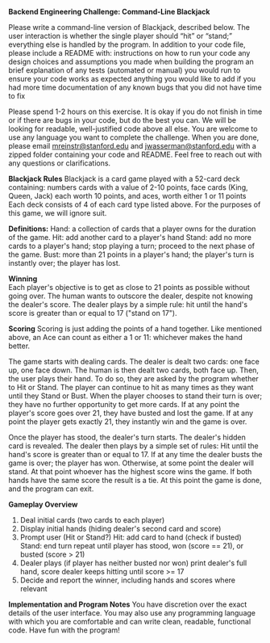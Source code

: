 **Backend Engineering Challenge: Command-Line Blackjack**

Please write a command-line version of Blackjack, described below.  The user interaction is whether the single player should “hit” or “stand;” everything else is handled by the program.  In addition to your code file, please include a README with:
instructions on how to run your code
any design choices and assumptions you made when building the program
an brief explanation of any tests (automated or manual) you would run to ensure your code works as expected
anything you would like to add if you had more time
documentation of any known bugs that you did not have time to fix

Please spend 1-2 hours on this exercise.  It is okay if you do not finish in time or if there are bugs in your code, but do the best you can.  We will be looking for readable, well-justified code above all else.  You are welcome to use any language you want to complete the challenge.  When you are done, please email mreinstr@stanford.edu and jwasserman@stanford.edu with a zipped folder containing your code and README.  Feel free to reach out with any questions or clarifications.


**Blackjack Rules**
Blackjack is a card game played with a 52-card deck containing:
numbers cards with a value of 2-10 points,
face cards (King, Queen, Jack) each worth 10 points, and
aces, worth either 1 or 11 points
Each deck consists of 4 of each card type listed above.  For the purposes of this game, we will ignore suit.

**Definitions:**
Hand: a collection of cards that a player owns for the duration of the game.
Hit: add another card to a player's hand
Stand: add no more cards to a player's hand; stop playing a turn; proceed to the next phase of the game. 
Bust: more than 21 points in a player's hand; the player's turn is instantly over; the player has lost.
				
**Winning**					
Each player's objective is to get as close to 21 points as possible without going over.
The human wants to outscore the dealer, despite not knowing the dealer's score.
The dealer plays by a simple rule: hit until the hand's score is greater than or equal to 17 ("stand on 17").

**Scoring**
Scoring is just adding the points of a hand together.  Like mentioned above, an Ace can count as either a 1 or 11: whichever makes the hand better.

The game starts with dealing cards. The dealer is dealt two cards: one face up, one face down. The human is then dealt two cards, both face up. Then, the user plays their hand. To do so, they are asked by the program whether to Hit or Stand. The player can continue to hit as many times as they want until they Stand or Bust. When the player chooses to stand their turn is over; they have no further opportunity to get more cards. If at any point the player's score goes over 21, they have busted and lost the game.  If at any point the player gets exactly 21, they instantly win and the game is over.
				
Once the player has stood, the dealer's turn starts. The dealer's hidden card is revealed. The dealer then plays by a simple set of rules: Hit until the hand's score is greater than or equal to 17. If at any time the dealer busts the game is over; the player has won. Otherwise, at some point the dealer will stand. At that point whoever has the highest score wins the game. If both hands have the same score the result is a tie. At this point the game is done, and the program can exit.


**Gameplay Overview**				
1. Deal initial cards (two cards to each player)
2. Display initial hands (hiding dealer's second card and score)
3. Prompt user (Hit or Stand?)
Hit: add card to hand (check if busted)
Stand: end turn
repeat until player has stood, won (score == 21), or busted (score > 21)
4. Dealer plays (if player has neither busted nor won) print dealer's full hand, score dealer keeps hitting until score >= 17
5. Decide and report the winner, including hands and scores where relevant


**Implementation and Program Notes**
You have discretion over the exact details of the user interface. You may also use any programming language with which you are comfortable and can write clean, readable, functional code. Have fun with the program!
